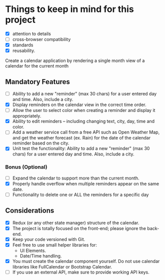 
# Things to keep in mind for this project
 - [x] attention to details
 - [ ] cross-browser compatibility
 - [x] standards
 - [x] reusability.

Create a calendar application by rendering a single month view of a calendar for the current month

## Mandatory Features
 - [ ] Ability to add a new "reminder" (max 30 chars) for a user entered day and time. Also, include a city.
 - [x] Display reminders on the calendar view in the correct time order.
 - [ ] Allow the user to select color when creating a reminder and display it appropriately.
 - [x] Ability to edit reminders – including changing text, city, day, time and color.
 - [ ] Add a weather service call from a free API such as Open Weather Map, and get the weather forecast (ex. Rain) for the date of the calendar reminder based on the city.
 - [x] Unit test the functionality: Ability to add a new "reminder" (max 30 chars) for a user entered day and time. Also, include a city.

### Bonus (Optional)
 - [ ] Expand the calendar to support more than the current month.
 - [x] Properly handle overflow when multiple reminders appear on the same date.
 - [ ] Functionality to delete one or ALL the reminders for a specific day

## Considerations
 - [x] Redux (or any other state manager) structure of the calendar.
 - [x] The project is totally focused on the front-end; please ignore the back-end.
 - [x] Keep your code versioned with Git.
 - [x] Feel free to use small helper libraries for:
   - UI Elements.
   - Date/Time handling.
 - [x] You must create the calendar component yourself. Do not use calendar libraries like FullCalendar or Bootstrap Calendar.
 - [ ] If you use an external API, make sure to provide working API keys.
